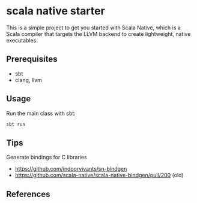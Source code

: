 # scala native starter
This is a simple project to get you started with Scala Native, which is a Scala compiler that targets the LLVM backend to create lightweight, native executables.

## Prerequisites
- sbt
- clang, llvm

## Usage
Run the main class with sbt:
```bash
sbt run
```

## Tips
Generate bindings for C libraries 
 - https://github.com/indoorvivants/sn-bindgen
 - https://github.com/scala-native/scala-native-bindgen/pull/200 (old)

## References